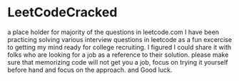 # LeetCodeCracked
a place holder for majority of the questions in leetcode.com
I have been practicing solving various interview questions in leetcode as a fun excercise to getting my mind ready for college recruiting. I figured I could share it with folks who are looking for a job as a reference to their solution.
please make sure that memorizing code will not get you a job, focus on trying it yourself before hand and focus on the approach.
and Good luck.
